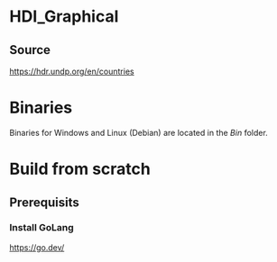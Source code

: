 # HDI_Graphical
## Source 
https://hdr.undp.org/en/countries

# Binaries
Binaries for Windows and Linux (Debian) are located in the *Bin* folder.

# Build from scratch
## Prerequisits
### Install GoLang
https://go.dev/
